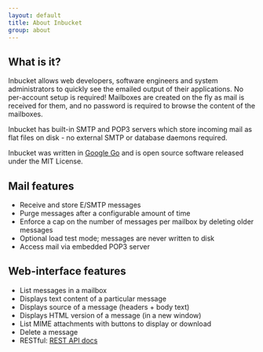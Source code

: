 ```yaml
---
layout: default
title: About Inbucket
group: about
---
```


## What is it?

Inbucket allows web developers, software engineers and system administrators to
quickly see the emailed output of their applications.  No per-account setup is
required! Mailboxes are created on the fly as mail is received for them, and
no password is required to browse the content of the mailboxes.

Inbucket has built-in SMTP and POP3 servers which store incoming mail as flat
files on disk - no external SMTP or database daemons required.

Inbucket was written in [Google Go][1] and is open source software released
under the MIT License.

## Mail features

 * Receive and store E/SMTP messages
 * Purge messages after a configurable amount of time
 * Enforce a cap on the number of messages per mailbox by deleting older messages
 * Optional load test mode; messages are never written to disk
 * Access mail via embedded POP3 server

## Web-interface features

 * List messages in a mailbox
 * Displays text content of a particular message
 * Displays source of a message (headers + body text)
 * Displays HTML version of a message (in a new window)
 * List MIME attachments with buttons to display or download
 * Delete a message
 * RESTful: [REST API docs](https://github.com/jhillyerd/inbucket/wiki/REST-API)


[1]: http://golang.org/

